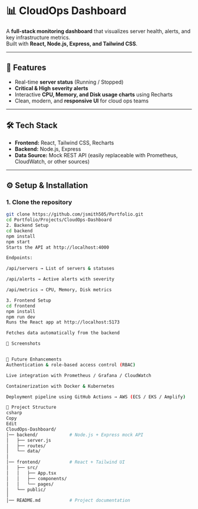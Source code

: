# 📊 CloudOps Dashboard  

A **full-stack monitoring dashboard** that visualizes server health, alerts, and key infrastructure metrics.  
Built with **React, Node.js, Express, and Tailwind CSS**.  

---

## 🚀 Features  
- Real-time **server status** (Running / Stopped)  
- **Critical & High severity alerts**  
- Interactive **CPU, Memory, and Disk usage charts** using Recharts  
- Clean, modern, and **responsive UI** for cloud ops teams  

---

## 🛠️ Tech Stack  
- **Frontend:** React, Tailwind CSS, Recharts  
- **Backend:** Node.js, Express  
- **Data Source:** Mock REST API (easily replaceable with Prometheus, CloudWatch, or other sources)  

---

## ⚙️ Setup & Installation  

### 1. Clone the repository  
```bash
git clone https://github.com/jsmith505/Portfolio.git
cd Portfolio/Projects/CloudOps-Dashboard
2. Backend Setup
cd backend
npm install
npm start
Starts the API at http://localhost:4000

Endpoints:

/api/servers → List of servers & statuses

/api/alerts → Active alerts with severity

/api/metrics → CPU, Memory, Disk metrics

3. Frontend Setup
cd frontend
npm install
npm run dev
Runs the React app at http://localhost:5173

Fetches data automatically from the backend

📸 Screenshots


🔮 Future Enhancements
Authentication & role-based access control (RBAC)

Live integration with Prometheus / Grafana / CloudWatch

Containerization with Docker & Kubernetes

Deployment pipeline using GitHub Actions → AWS (ECS / EKS / Amplify)

📂 Project Structure
csharp
Copy
Edit
CloudOps-Dashboard/
│── backend/            # Node.js + Express mock API
│   ├── server.js
│   ├── routes/
│   └── data/
│
│── frontend/           # React + Tailwind UI
│   ├── src/
│   │   ├── App.tsx
│   │   ├── components/
│   │   └── pages/
│   └── public/
│
│── README.md           # Project documentation

